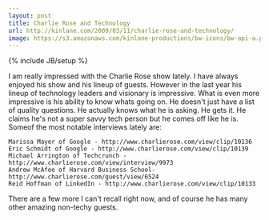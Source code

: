 ```yaml
---
layout: post
title: Charlie Rose and Technology
url: http://kinlane.com/2009/03/11/charlie-rose-and-technology/
image: https://s3.amazonaws.com/kinlane-productions/bw-icons/bw-api-a.png
---
```

{% include JB/setup %}
I am really impressed with the Charlie Rose show lately. I have always enjoyed his show and his lineup of guests.
However in the last year his lineup of technology leaders and visionary is impressive.
What is even more impressive is his ability to know whats going on. He doesn't just have a list of quality questions. He actually knows what he is asking. He gets it.
He claims he's not a super savvy tech person but he comes off like he is. Someof the most notable interviews lately are:

	Marissa Mayer of Google - http://www.charlierose.com/view/clip/10136
	Eric Schmidt of Google - http://www.charlierose.com/view/clip/10139
	Michael Arrington of Techcrunch - http://www.charlierose.com/view/interview/9973
	Andrew McAfee of Harvard Business School- http://www.charlierose.com/guest/view/6524
	Reid Hoffman of LinkedIn - http://www.charlierose.com/view/clip/10133

There are a few more I can't recall right now, and of course he has many other amazing non-techy guests.